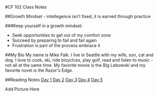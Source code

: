 
#CF 102 Class Notes

##Growth Mindset - intellegence isn't fixed, it is earned through practice 

###Keep yourself in a growth mindset:
- Seek opportunities to get out of my comfort zone
- Succeed by preparing to fail and fail again
- Frustration is part of the process embrace it

##My Bio
My name is Mike Falk. I live in Seattle with my wife, son, cat and dog. I love to cook, ski, ride bicyclces, play golf, read and listen to music - not all at the same time. My favorite movie is the Big Lebowski and my favorite novel is the Razor's Edge.  

##Reading Notes
[Day 1]()
[Day 2]()
[Day 3]()
[Day 4]()
[Day 5]()


Add Picture Here
